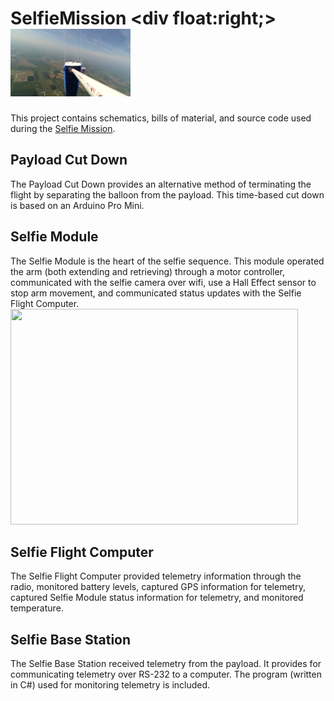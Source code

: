 # SelfieMission <div float:right;><img src="MissionImages/20190920 First Selfie.png" width="192" hieght="108"/></div>

This project contains schematics, bills of material, and source code used during the [Selfie Mission](https://surfingsatellites.org/2020/08/12/the-selfie-mission/).

## Payload Cut Down
The Payload Cut Down provides an alternative method of terminating the flight by separating the balloon from the payload.  This time-based cut down is based on an Arduino Pro Mini.

## Selfie Module
The Selfie Module is the heart of the selfie sequence.  This module operated the arm (both extending and retrieving) through a motor controller, communicated with the selfie camera over wifi, use a Hall Effect sensor to stop arm movement, and communicated status updates with the Selfie Flight Computer.<br/>
<img src="MissionImages/SelfieModule.JPG" width="460" height="345">

## Selfie Flight Computer
The Selfie Flight Computer provided telemetry information through the radio, monitored battery levels, captured GPS information for telemetry, captured Selfie Module status information for telemetry, and monitored temperature.

## Selfie Base Station
The Selfie Base Station received telemetry from the payload.  It provides for communicating telemetry over RS-232 to a computer.  The program (written in C#) used for monitoring telemetry is included.
